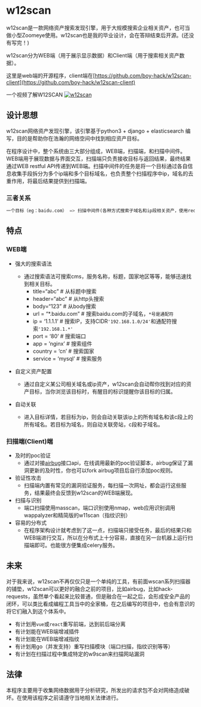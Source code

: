 # w12scan
w12scan是一款网络资产搜索发现引擎，用于大规模搜索企业相关资产，也可当做小型Zoomeye使用。w12scan也是我的毕业设计，会在答辩结束后开源。(还没有写完！)

w12scan分为WEB端（用于展示显示数据）和Client端（用于搜索相关资产数据）。

这里是web端的开源程序，client端在[https://github.com/boy-hack/w12scan-client](https://github.com/boy-hack/w12scan-client)

一个视频了解W12SCAN
[![w12scan](https://x.hacking8.com/content/uploadfile/201901/12f01548748510.png)](https://x.hacking8.com/content/uploadfile/201902/aa4b1549107977.mp4)


## 设计思想
w12scan网络资产发现引擎，该引擎基于python3 + django + elasticsearch 编写，目的是帮助你在浩瀚的网络空间中找到相应资产目标。

在程序设计中，整个系统由三大部分组成，WEB端，扫描端，和扫描中间件。WEB端用于展现数据与界面交互，扫描端只负责接收目标与返回结果，最终结果通过WEB restful API传递到WEB端。扫描中间件的任务是将一个目标通过各自信息收集手段拆分为多个ip端和多个目标域名，也负责整个扫描程序中ip，域名的去重作用，将最后结果提供到扫描端。

### 三者关系
```python
一个目标（eg：baidu.com） => 扫描中间件(各种方式搜索子域名和ip段相关资产，使用redis数据库去重) => 扫描端（扫描目标，返回结果）=> WEB端(接收扫描端提供数据，入库并分析)
```

## 特点

### WEB端
* 强大的搜索语法
    * 通过搜索语法可搜索cms，服务名称，标题，国家地区等等，能够迅速找到相关目标。
        - title=“abc” # 从标题中搜索
        - header=“abc” # 从http头搜索
        - body=“123” # 从body搜索
        - url = “*.baidu.com” # 搜索baidu.com的子域名，`*号是通配符`
        - ip = ‘1.1.1.1’ # 搜索IP，支持CIDR`'192.168.1.0/24'`和通配符搜索`'192.168.1.*'`
        - port = ‘80’ # 搜索端口
        - app = ’nginx’ # 搜索组件
        - country = ‘cn’ # 搜索国家
        - service = ‘mysql’ # 搜索服务

* 自定义资产配置
    * 通过自定义某公司相关域名或ip资产，w12scan会自动帮你找到对应的资产目标，当你浏览该目标时，有醒目的标识提醒你该目标的归属。
* 自动关联
    * 进入目标详情，若目标为ip，则会自动关联该ip上的所有域名和该c段上的所有域名。若目标为域名，则自动关联旁站，c段和子域名。

### 扫描端(Client)端
* 及时的poc验证
    * 通过对接[airbug](https://github.com/boy-hack/airbug)接口api，在线调用最新的poc验证脚本，airbug保证了漏洞更新的及时性，你也可以fork airbug项目后自行添加poc规则。
* 验证性攻击
    * 扫描端内置有常见的漏洞验证服务，每扫描一次网址，都会运行这些服务，结果最终会反馈到w12scan的WEB端展现。
* 扫描与识别
    * 端口扫描使用masscan，端口识别使用nmap，web应用识别调用wappalyzer和精简版的w11scan（指纹识别）
* 容易的分布式
    * 在程序架构设计就考虑到了这一点，扫描端只接受任务，最后的结果只和WEB端进行交互，所以在分布式上十分容易，直接在另一台机器上运行扫描端即可。也能很方便集成celery服务。

## 未来
对于我来说，w12scan不再仅仅只是一个单纯的工具，有前面wscan系列扫描器的铺垫，w12scan可以更好的融合之前的项目，比如airbug，比如hack-requests，虽然单个看起来比较普通，但是融合在一起之后，会形成安全产品的闭环，可以类比看成编程工具当中的全家桶，在之后编写的项目中，也会有意识的将它们融入到这个体系中。

* 有计划用`vue`或`react`重写前端，达到前后端分离
* 有计划能在WEB端增减插件
* 有计划能在WEB端增减指纹
* 有计划用go（并发支持）重写扫描模块（端口扫描，指纹识别等等）
* 有计划在扫描过程中集成特定的w9scan来扫描网站漏洞

## 法律
本程序主要用于收集网络数据用于分析研究，所发出的请求包不会对网络造成破坏。在使用该程序之前请遵守当地相关法律进行。